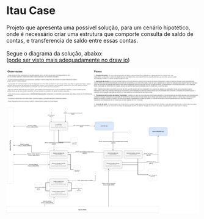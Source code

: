 # Itau Case

Projeto que apresenta uma possível solução, para um cenário hipotético, onde é necessário criar uma estrutura que comporte consulta de saldo de contas, e transferencia de saldo entre essas contas.
<br>
<br>
Segue o diagrama da solução, abaixo: <br>
(<a href="https://app.diagrams.net/?tags=%7B%7D&title=itaucase.drawio#R7V3Zcts4Fv0a1TgPdnERKenRW7q7Jt12tT0zPfMGkZCEhCLYIOnY%2BfrBzgUkRVmSKcdKqhIR3IC734MLcORer59%2FISBZ%2FY5DGI0cK3weuTcjx7Edd0L%2FYy0vosX3ZcOSoFBeVDQ8oB9QNlqyNUchTCsXZhhHGUqqjQGOYxhklTZACP5evWyBo%2BpbE7CERsNDACKz9T8ozFaidepMivZfIVqu1JttfybOrIG6WI4kXYEQfy81ubcj95pgnIlf6%2BdrGDHiKbqI%2Bz63nNUdIzDO%2BtzwV%2Bp43v%2F%2Bebl68Z%2FvL79PZv9a3J5P5DieQJTLEcveZi%2BKBATncQjZU%2ByRe%2FV9hTL4kICAnf1OmU7bVtk6kqcXOM4kF21HHl%2FjCBP%2BLNe%2BZH9pe5oR%2FA2WzlzzP%2FSM7BAkGXxuHaqtCUglD%2BI1zMgLvUTeMPZ9ccuL4spEMuF7wUNnLNtWJf45Y0%2FKjpSbpX54QVr6Q1J3C0q705%2BR0rblVUk9baD02G%2BktHUoSo9%2FRkrXZXrq9xVp%2F1CEtg06B3ma0YeTc5Cg3WjOaIWoGb6M0DKmbWsUhuxBJpH9YArnC8YWFEWl9hDA6SJQ7JPdsPfDjNnUqjDDmzYww2pgxuxQvGiSeT%2FK5PC5g1SU8f%2FOmc%2B5YqIL2N9yk79k%2F%2F9y%2Bzhi7uSzYmjKeje5Uoe%2FhaMJfdLnNANZnqo3zYm6f%2BRd%2FXn78DjybhrOyRZ6u%2Biaaq6JCwypI5aHmGQrvMQxiG6L1qtCoCx6VFzzBeNE8vorzLIXqbsgz3BVyCi3yctf8n5%2B8F92cOGpw5vn8smbF3lUNgiWaRCu%2BF9D8vgA2ai6hY4SAeckgF0WTgZCgCxhtklBTSEmMAIZeqr2Y%2F%2FWYToIS59RpjlKf5cYSo8KfrKDlzJz%2FyrLhLjL2UYOJh2OYQjWe4PyfmaYIxAElLfZRUAg7QCOG43G4%2BjaHV25CQowvfufYPGNGifr8t9%2F3nFT0iBOX8CcZhwVEQDSZQSUuJB0%2BRICU%2FQDzPnzGD8TjOKM08K7Yi%2Fs7%2FobNL3BwcgkRb5RR%2BwVQejQpVZ3ZF3YU8%2BteKRzGfP05rd8%2BD0jQSnqqD7Vqd6PF4uUSmFdWnQHXy9Ajjeo8ZCqL%2B2H3c96lA3Gfyv2YrP16JItGIeXLJNlIh2BNEWBaPyMItVxERSpBNUexuQ47pAmx%2FENk3N%2F%2BXj9q4hj5iACcQBlGCNtkYpi5hEOvnUHMR%2FW8jgtfkRbHte2x3u1PIc3Lm6bcxJpS1vA2hVIz%2FlfM5Cm7PyWzyGJYUaFrwiHjeB3zy9d4xhlmADmTy8n%2FF%2BXudQnxBzqH%2FA7%2FfdPGFFT0tGnN8rf%2BB8zf1t47G9D%2FlbTBPFnT0n2tJpkD5%2FX%2BcP6wVe5QWs2KfvBc9pi69C6xRnyo3tIECUbM5198qxDxNdeT2c3qK8zQdv7uweZsUtTtiEpH9afdfHywP7M79R%2FKqqOPam6M%2FfY3ZlnSINtMjiKUJLCzXYbpImYRlmgZ2ZCevPtsOBnzS6P3QaUucEsHwxjng1ilgsTO%2FWnVazCsqbvxMJO34OFVdOPJaW6uf1y%2B3hbN7IaIW0ESE8muE13ukywPZ3OdjO68lk1lF7DUoe3yeZknzkH9c5tsj%2BuUnfsDGyTm9ze4Y3ydpODCqJxqrjOHKTwBqSrCrBj7dfu2qp84rgNrzmpeCmMLW28aUqUvau7Py%2Bvv9w2GdV0BRL2M3iJEGUzcTcr21wIxJe5bgDBtyUXk7s8o49RaWgqme4di0JO7GqQNPFMhZw2KKRtHUwjhwmTZPaqfosAadJzDmiHqcBjBnHtvomtcFRDqb9rxl1K5dMExBVZUrCXxMYuWSeXc3BGH0FfbtX%2B%2B8TpaTH%2BnC%2FAGkUv4pY1jnEqrIE%2BL1SbnbWSZ9FO1TI7l8HYJe8GIAIlswoDcV7tyhnNW8TbnfFM%2FvBkRwzMzvHqVXQepRtr5SVi%2BkjR0eOUpC037DfzvR6jlUfJv%2BlaW1%2BrROlVj3GKxwh26TNBGFyEKbkw5%2Fw8zkx6IbfgHh88O6L%2FsNk%2Fx7um3sdTM4CengP05CwgveymeK2QBf3aIoRmj%2BQWgZ2z%2BaHgHTuWoTRrrAbT7KQMp9nJIqBmJyzeJoNq%2BUrvSnWoZAj4Kx3dJoyB6qMyCPoOPYISU6QXaOJXOehuYJrBT32rZmWh0h7zHAU3%2FdnFdMwKuhzftT1WGKge%2BlK6aubRVLP4w8rl1GUgLa5blt5SFyd%2BqGWq3FiVdHmdoRIarRYWoaN85EimaPafQjndORRNoSzXqeY%2BRw9juWbkd6oZOKiM2K5XlRHv2GXENrHOS%2Bq7V7DgfOuklbU59u9bz9MextfnqiImavc4RVx8G%2BTrS%2B0CLWf9JXKFCfpB3wuqSeNOuYRTw1sbcvtJQyoxdQ%2BWSgxaTVZNJQ6TSWzEZ3umF61YgolA7DG%2FUPjW5vxiPGR%2BobpZMiCyNOR8DWKwhOQ8QmkGYxYgngoBToUAagWJZQ1dCaCWHL2PEul3bs1617wNas1UjH%2BciPfQkFdvJu5cK81vpWMFL6ULFFTQNjk1q63nmdWW7211Of0h3r%2FflMyslJPe8gJkeI2Cc5xAckrNtk3N3BaMtZSa1bB8tdZq13LuSfWOw2Vq%2FrAF3JV43ekO2MtC4Z7s2a5OyTcLsZXRyJMQZPD9mYouqTh0vdrG%2BmvLriJ9OwJ9qgyjtvJDVTS8wdKPVqejU7RTmfYpO2sKhgZMzsz1t1dCaEensoUNZQvjeqo9eN2CN3he1TMOGSY7dvvWEoxb4tzDJlb22JAouatHW25l3mF745oUHSC98o4I0%2F5JYuTeoulNhoyRPXN9dLGCIyMgThd8z4XjrR8eMCT2uhdDs%2BVGk9nRT2W65lQmYiyiqnyuJOA0F3GKdpn7mhzdZIQq4n4H8M5edvc4ap%2Fn9%2FR5wy7QH5v1PaVVixxOlinTXSeofHKAY6uZjxoTsjy%2FigntiB6%2FgTc0QUPTG55gn5MjrIj18LjPeOiFoNUtZzatsn83Lm3S06W5g0zd2natPs5WUteKMGy640AIwyuWU9RWQNiOWgLBT3yXWsVOTSxRbVi3cJvmiI3S7cK8HqQ%2FbzDkzTNYR1m13mUDDhC3bKxInlm1Waejr1qfDLvLYXWjMp37bLdR2Y5eQ293%2BW68ht%2BCIB3Wa4xrSzLs8aTbaXiu33nDgYp%2BzN1lDlVj32V%2B%2BtbY7x5WKvulqOw1oCu27zWElZODhZWOwYPfZDpEWx9lQjQ6TS1uSBg8r46cNWQMdlPGYDtTtmT4QOwdpJT3vQT%2F4754ltuymdMb4VnmHh8FnmWAF807T1IWNTSfQK9WnekIHj2r6l6PPnQcm5iXazL4fW8SY7u1GMZv%2Bj7EW%2B4S45nhDfVnMD5nKrsUierP%2FvkC26t9TELv5TPcPpeDbN6z2%2Fq%2Bi58Se1OfCznyEgo1w7E1tNUHztm6GKPjIxcfF%2B%2Fxu63QuXXhe%2FXCq2N32n6Di35LvGfymh15y2ZqD0v3jro4sbf52rk4cTfzZSLz5oRnQGgs8hXPT7OeH3nWs23p33DBmorhjz9YewV0PZDZ6o1dt0yivNHO4%2BNB3d%2BH5vxk0PItvylvFsuyUghIsDqV53xwR2XsmWHPJhfe0K7KOR5XtdsaiyOyWH23cB%2FYVw377ZSPzfqBnZU5N1NzVqeVFSePZXos1xreY6kPyDcuJX7g0js6TfxvWFNc%2FwC8M25ibOOqYvtgoYi5sUEDY69FqU0j2Hzz28OHZ61rFNK6R8BaU2c3TkbU9wr35Q7h%2Bv%2FyjuVNkxZdG497ntpvvPjRvPF4894s25Xo7jyUrSt2j4R4%2Byr7ZbvLjw42A8SCVKXHhnrGmOl6xRurpp5B6T6Uuu6Imz7wZTeV4B2sTmA68ETPK%2BZ5ftYFjtO%2BUzr%2BoDPSU3MPGG03leb%2FcivnlefK87eVf7FrPua08bQldSyt7x%2BPa98cPvpir6k539cApb%2FvYq9ZPeq2h%2F4k2NTcZEHp18pW2nU3TyF5KuXOVx5MS2pYXKkaE9VwTp%2F9iEP25QsrAOiZ%2F4BrdoTiH0BEDwQmVN0oDQE7kbN%2FAKXyArDqTyuFlMAgxOJalPJG3hf5yRh%2BwxoFBJ%2BzfiLRT3bV3%2BybKxah72d3UseTUKPMVJ8esgdaOKfs3hhLNUdCKEYZYlvKN4dnYM1EMp6nSSOeAfVQA7YzPeJIS22skHMPgmgt%2B0yHhziNEoKpm8Rp6ZZU3BPgtaAo2zFfRF4ElcmYXrSDK0UL49td2khXzsH4CUfi%2FXIgQDGYRY6EWm7JW%2FrSDEUr3mvWjTVM1%2Bz%2FQPQtREsso1AobkgLcCbFauCCxfKWPGInQ7SApMxL%2BeRNhJekEy8TApJB1TsqIRF%2BKVGrN7EehZDRB6ZZMYKQPb4NewohtU2ICTunHeGUkKLKKy3rNwjesl9lwMqxzhJMpToUXCaFWFs1dUjRGkWAfCqPPafcQUwRpd4tJUnZ8BljwA%2F%2BRNHFJMtZa338fJSZ1PK1UM2MULfKjuf82E7lobgIJLTnhkGxqDuEqRAAm0p6WvRD0ZBIAizyOEA0cGQCgrXkszPZimrqcpXkmTIuaYLjlHcRraWQQRqtsUcRoMQOJCH7ohDXOfhMvUqlbw1icHZPn8CHyuhGuw04SwOU1tj%2Fd87XpFBpJby7YJNc5CkgStm5XEcr3lnBsAVO%2BWACTBLMqnGfwKe%2BQvpH8RIUB1HOD2844eMV53%2FKUN%2B17mKEl2lB2ockyuNvZemJATdGgmMskCr1u8pMXPCSc4kAjurwt1CVpDHQWvgG5rjRgiaL0qDRQYp3gYDAEGWFXUdpittH3pKg79HIU3c1LyQgoyQEum9CD4VZTLGkdEWVNfcq0ptwTsNnuE64lVMeggWK%2FJSwAankhBVjzQCaYgsyFwD7xWZz2GrNsLb%2BaYP5zwhc5lxnM%2BWTWm3vtpwwIIk5jkKBSdSAiJmEH2YyErCtcdtX7ABhbBQeBsR8SGhRura0uHmsFjfvBQH5VX985h6HlwxooOlGMa2yLXFqHWFfIWOvn9ryf%2F%2FoCLBXseg5on11vDzlZPboFbe0kbr%2BIKryC7TMRSwotLw0b6ZNKWTCxL0F9a7sImpR4q%2FKyEbU32fayl7f%2F4uS%2FHe4VlEht%2FLCGOkItMOads%2FP6YBxTmM%2FbiT4S0MRmVpzEfMLI8fseCp97TeJB55xqxmshPOh1oU6IvIiQxXhZajLQgm3cJB9XFJYHZM0FbPcP3hLRw1xl4xLuL0btQXDYg6RV7qLFIXabsg9PSkMvvB%2FGStg1QxBJMgRk5MrAsG3LvL3ZkiLUtHmpN5mNOw3%2F9lOD9wWPdhBIrciyUa4uS8mzL6UiuIlbfCKo0cObp47bau%2F8RMki4jjhysU0lh%2BVEdKdwabXv1lM9tEKGb%2B2IQoXP9gGIW5DNDEKD5H%2BTPTxlZf0wFS%2FBSuhw7PYrZMK8KrddFr0cVr5jKMHFb5j5Tfvck4lXtV4VQg%2FJEEErBIk5gvAeKEdHgiHo4Q1HgBT0OgyIloIsFyDp4ggh%2FScTwx3lSyTYkuQGmW9eO4XxFO9Im7XXbwjyBPMyrJfHe1f8hgHTRlHvRu%2BFWk7%2FIJ7FqcsycVr4XPiL%2FlWr6dQBrYxzr1DzqJPBKZBc%2Bp%2BLiX%2FE1n4%2Bdn6SolJWAcJhK6DeFTkZEEK7AWMUUCeYKxYHozUmmL5IJkqEyMRbyQFs%2BgF4UNMEC5Z0k%2BZxk%2BH5Jw0cLPK441oBN8lCmIeO8QEWEAxwk0AMG61QuRcWrK8IoQbr6TrvwWi9yunZP8%2Fq6c6fUK3BZU8gBRzKSoL0Voae1UPqmAGWLXC%2F6E6lehPaFAK9K15PM8wlSqgACmcIm5XCBqn6wYsRBQgCh8O6w65RjEpbWFS8QCRCuglVHrlRwFXyLUgKDR4JQo2JDHpLR%2FZRSJq2uZDCqv552XSpYJsO8J%2FtCaw59O5T0VyFuoUcuCPgtcIneIt1FWEIvYNpQ9C6K8DDO1U00oeYHqSEQcAgn6FebKuPeMgfL5ujAOKuegXCOkqpSGMHDkhjA0DLbfUpYwNsBPhX3gtwFNA6D4Tbr7XJfIMjWZsQxBDVR6AojTZxlzH1HAbCBadgmS9BStEgSjAliWYr%2FZat1dPQgNfiTghwR0pYjQ12V5KfFjsxikcBqCoNcj5fcESiQxupI4aI4wG14gVBvx5iZTXZJ2gZ9XBVCmTvRFmYR%2BZfZHO5vmUQGDKqsAFbE5rh8gOSAaZ2mMLRSQH8uwoIEcKtvKFJzfclk8RL66n9SA8jwFZWFSqEAPkcDCwKg5nDM2XBTSISFlEVSn6U9K9CdYxAJFH7ISftj8OjbFQzKhGrzHV5fXt39oroWA9ybBKQPouOXhV0lVlPIqxKeEH2pp6oUpu6OWmPOxykedQKvAQgLgwldYjyjLI2oIQhAKF9bLJ1au0YKjiEyTBT7osGCbMjsKhs4zIsUj7vI8SkEattqV5kOaU07jBMZ8gPKV2nqVsG%2FD810XzxBKL25u7E3YoCY0YOUMHK8FAq%2BoLSidS%2BWTlD%2F7qoM0aR%2BkiVEI0nougfjSPFZcVgmO8Hwyo2%2F5ANxIr6KcXMZ23AyskZrQoZZaSmQpWhSP10ZjXUSG1Gg8aWdQJ0ese6kIFhYTpFA%2FIxMQDZ%2FNFNawxCSlTTWGcpdfpABl48oVfQkKxIrGKuwNMrhKoZhQg0jmGFT1hWXT%2BiDiBYJjvqLZKnso5ZzYXLaQEX7HXyNpfNmPNYoZvPwq0H9z5rZd8%2F5BqOPLwfuG3WNhJVuYorPrRrf4Omt4V1gZLnmyclrYrJTjk6maWi%2B543KMXpfP5rhNhHloDRHRZkKiu0rXTEXRkboIkljSzqeVrXhkzGU1aXFddoWeqIoQ2vOcm9LGYRS2BIVYZzNZpUSVv0s9pdH%2BKiKFJXPOFLBIZWpGKyybuDo%2FW7qeAWEQy4j533mpUdnhfeliiJ4%2BgDa%2Bxva1ULCBYG8Bqp8g7tG%2B6%2FAaaqntxjo8Z3uQmx4SzBhZVEtSkqx%2BxyGrTr39Pw%3D%3D">pode ser visto mais adequadamente no draw io</a>)

![](/arquitetura.drawio.png)

